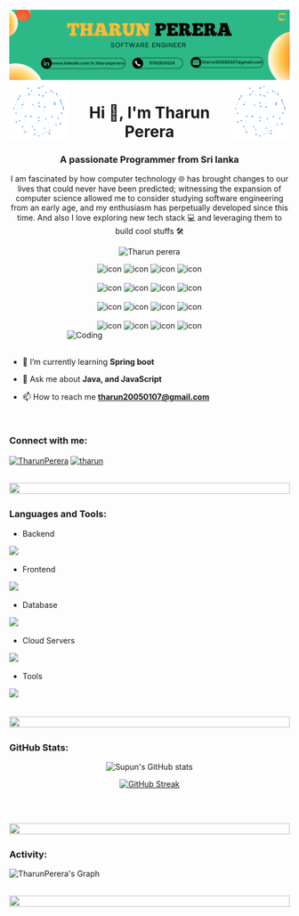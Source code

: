 ![logo](https://github.com/TharunPerera/TharunPerera/blob/main/Yellow%20Geometric%20Modern%20Professional%20Manager%20LinkedIn%20Banner%20(3).png)
<img align="left" src="https://github.com/TharunPerera/TharunPerera/raw/main/Animation%20-%201716660491342.gif" alt="animated icon" width="21%" style="display:inline;">
<img align="right" src="https://github.com/TharunPerera/TharunPerera/raw/main/Animation%20-%201716660491342.gif" alt="animated icon" width="21%" style="display:inline;">


<h1 align="center">Hi 👋, I'm Tharun Perera</h1>
<h3 align="center">A passionate Programmer from Sri lanka</h3>
<p align="center">I am fascinated by how computer technology 🌐 has brought changes to our lives that could never have been predicted; witnessing the expansion of computer science allowed me to consider studying software engineering from an early age, and my enthusiasm has perpetually developed since this time. And also I love exploring new tech stack 💻 and leveraging them to build cool stuffs 🛠️</p>
<p align="center"> 
 <img src="https://komarev.com/ghpvc/?username=TharunPerera&label=Profile%20views&color=0e75b6&style=flat" alt="Tharun perera" /> 

</p>

<div align="center">
  <div>
    <img src="https://techstack-generator.vercel.app/java-icon.svg" alt="icon" width="50" height="50" />
    <img src="https://techstack-generator.vercel.app/python-icon.svg" alt="icon" width="50" height="50" />
    <img src="https://techstack-generator.vercel.app/ts-icon.svg" alt="icon" width="50" height="50" />
    <img src="https://techstack-generator.vercel.app/js-icon.svg" alt="icon" width="50" height="50" />

  </div>
  <br>
  <div>
    <img src="https://techstack-generator.vercel.app/react-icon.svg" alt="icon" width="50" height="50" />
    <img src="https://techstack-generator.vercel.app/mysql-icon.svg" alt="icon" width="50" height="50" />
    <img src="https://techstack-generator.vercel.app/cpp-icon.svg" alt="icon" width="65" height="65" />
    <img src="https://techstack-generator.vercel.app/django-icon.svg" alt="icon" width="65" height="65" />
        
  </div>
  <br>
  <div>
    <img src="https://techstack-generator.vercel.app/csharp-icon.svg" alt="icon" width="65" height="65" />
    <img src="https://techstack-generator.vercel.app/swift-icon.svg" alt="icon" width="65" height="65" />
    <img src="https://techstack-generator.vercel.app/docker-icon.svg" alt="icon" width="50" height="50" />
    <img src="https://techstack-generator.vercel.app/aws-icon.svg" alt="icon" width="50" height="50" />
  </div>
  <br>
  <div>
    <img src="https://techstack-generator.vercel.app/github-icon.svg" alt="icon" width="50" height="50" />
    <img src="https://techstack-generator.vercel.app/prettier-icon.svg" alt="icon" width="50" height="50" />
    <img src="https://techstack-generator.vercel.app/restapi-icon.svg" alt="icon" width="50" height="50" />
    <img src="https://techstack-generator.vercel.app/graphql-icon.svg" alt="icon" width="50" height="50" />
  </div>
</div>


<img align="right" alt="Coding" width="400" src="https://user-images.githubusercontent.com/74038190/229223263-cf2e4b07-2615-4f87-9c38-e37600f8381a.gif">
<br><br>


- 🌱 I’m currently learning **Spring boot**

- 💬 Ask me about **Java, and JavaScript**

- 📫 How to reach me **tharun20050107@gmail.com**

<br>
<h3 align="left">Connect with me:</h3>
<p align="left">
<a href="https://www.linkedin.com/in/tharunperera/" target="blank"><img align="center" src="https://raw.githubusercontent.com/rahuldkjain/github-profile-readme-generator/master/src/images/icons/Social/linked-in-alt.svg" alt="TharunPerera" height="30" width="40" /></a>
<a href="https://www.instagram.com/tharun.perera.509/" target="blank"><img align="center" src="https://raw.githubusercontent.com/rahuldkjain/github-profile-readme-generator/master/src/images/icons/Social/instagram.svg" alt="tharun" height="30" width="40" /></a>
</p>
<br>

<img src="https://i.imgur.com/dBaSKWF.gif" height="20" width="100%">

<h3 align="left">Languages and Tools:</h3>

- Backend
<p align="left">
  <a href="https://skillicons.dev">
    <img src="https://skillicons.dev/icons?i=php,java,nodejs,py,spring,flask,nestjs" />
  </a>
</p>

- Frontend
<p align="left">
  <a href="https://skillicons.dev">
    <img src="https://skillicons.dev/icons?i=ts,js,react,nextjs,tailwind" />
  </a>
</p>

- Database
<p align="left">
  <a href="https://skillicons.dev">
    <img src="https://skillicons.dev/icons?i=mongodb,mysql" />
  </a>
</p>

- Cloud Servers
<p align="left">
  <a href="https://skillicons.dev">
    <img src="https://skillicons.dev/icons?i=azure,aws,firebase,gcp" />
  </a>
</p>

- Tools
<p align="left">
  <a href="https://skillicons.dev">
    <img src="https://skillicons.dev/icons?i=git,github,docker,figma,idea,vscode,postman,visualstudio,netbeans,intellij" />
  </a>
</p>


<br/>


<img src="https://i.imgur.com/dBaSKWF.gif" height="20" width="100%">

<h3 align="left">GitHub Stats:</h3>
<div align="center">
 
![Supun's GitHub stats](https://github-readme-stats.vercel.app/api?username=TharunPerera\&theme=midnight-purple\&show_icons=true\&show=reviews,prs_merged,prs_merged_percentage\&hide=contribs,issues)

[![GitHub Streak](https://streak-stats.demolab.com/?user=TharunPerera&theme=midnight-purple)](https://git.io/streak-stats)

</div>

<br><br>

<img src="https://i.imgur.com/dBaSKWF.gif" height="20" width="100%">

<h3 align="left">Activity:</h3>

![TharunPerera's Graph](https://github-readme-activity-graph.vercel.app/graph?username=TharunPerera&custom_title=Tharun's%20GitHub%20Activity%20Graph&bg_color=0D1117&color=7F3FBF&line=7F3FBF&point=7F3FBF&area_color=FFFFFF&title_color=FFFFFF&area=true)
<br><br>

<img src="https://i.imgur.com/dBaSKWF.gif" height="20" width="100%">

<br>
